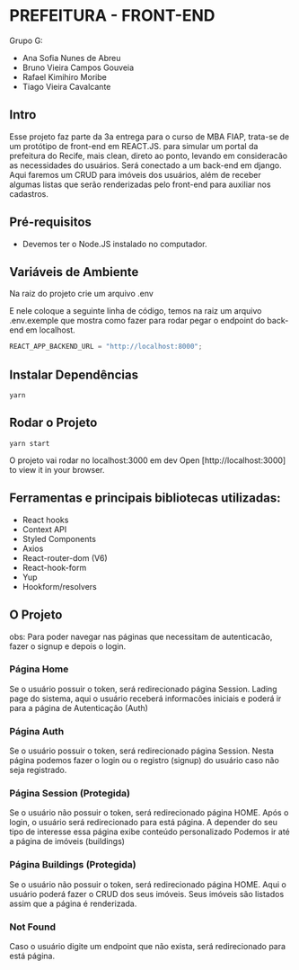 # PREFEITURA - FRONT-END

Grupo G:

- Ana Sofia Nunes de Abreu
- Bruno Vieira Campos Gouveia
- Rafael Kimihiro Moribe
- Tiago Vieira Cavalcante

## Intro

Esse projeto faz parte da 3a entrega para o curso de MBA FIAP, trata-se de um protótipo de front-end em REACT.JS.
para simular um portal da prefeitura do Recife, mais clean, direto ao ponto, levando em consideracão as necessidades do usuários.
Será conectado a um back-end em django. Aqui faremos um CRUD para imóveis dos usuários, além de receber algumas listas que serão
renderizadas pelo front-end para auxiliar nos cadastros.

## Pré-requisitos

- Devemos ter o Node.JS instalado no computador.

## Variáveis de Ambiente

Na raiz do projeto crie um arquivo .env

E nele coloque a seguinte linha de código, temos na raiz um arquivo .env.exemple que mostra como fazer para rodar pegar o endpoint do
back-end em localhost.

```js
REACT_APP_BACKEND_URL = "http://localhost:8000";
```

## Instalar Dependências

```shell
yarn
```

## Rodar o Projeto

```shell
yarn start
```

O projeto vai rodar no localhost:3000 em dev
Open [http://localhost:3000] to view it in your browser.

## Ferramentas e principais bibliotecas utilizadas:

- React hooks
- Context API
- Styled Components
- Axios
- React-router-dom (V6)
- React-hook-form
- Yup
- Hookform/resolvers

## O Projeto

obs: Para poder navegar nas páginas que necessitam de autenticacão, fazer o signup e depois o login.

### Página Home

Se o usuário possuir o token, será redirecionado página Session.
Lading page do sistema, aqui o usuário receberá informacões iniciais e poderá ir para a página de Autenticação (Auth)

### Página Auth

Se o usuário possuir o token, será redirecionado página Session.
Nesta página podemos fazer o login ou o registro (signup) do usuário caso não seja registrado.

### Página Session (Protegida)

Se o usuário não possuir o token, será redirecionado página HOME.
Após o login, o usuário será redirecionado para está página. A depender do seu tipo de interesse essa página exibe conteúdo personalizado
Podemos ir até a página de imóveis (buildings)

### Página Buildings (Protegida)

Se o usuário não possuir o token, será redirecionado página HOME.
Aqui o usuário poderá fazer o CRUD dos seus imóveis.
Seus imóveis são listados assim que a página é renderizada.

### Not Found

Caso o usuário digite um endpoint que não exista, será redirecionado para está página.
